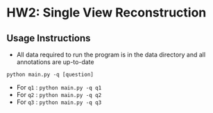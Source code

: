 # HW2: Single View Reconstruction

## Usage Instructions

* All data required to run the program is in the data directory and all annotations are up-to-date

```
python main.py -q [question]
```
* For `q1` : `python main.py -q q1`
* For `q2` : `python main.py -q q2`
* For `q3` : `python main.py -q q3`
